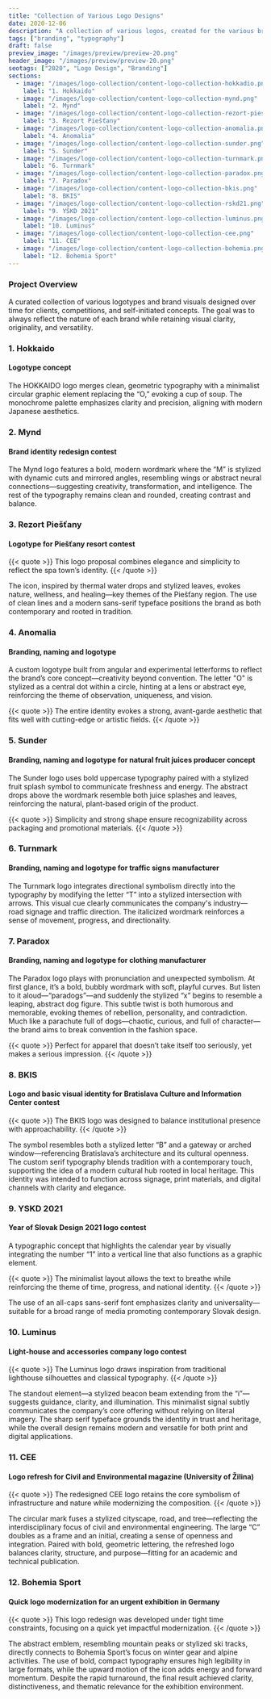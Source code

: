 ```yaml
---
title: "Collection of Various Logo Designs"
date: 2020-12-06
description: "A collection of various logos, created for the various brands and contests."
tags: ["branding", "typography"]
draft: false
preview_image: "/images/preview/preview-20.png"
header_image: "/images/preview/preview-20.png"
seotags: ["2020", "Logo Design", "Branding"]
sections:
  - image: "/images/logo-collection/content-logo-collection-hokkadio.png"
    label: "1. Hokkaido"
  - image: "/images/logo-collection/content-logo-collection-mynd.png"
    label: "2. Mynd"
  - image: "/images/logo-collection/content-logo-collection-rezort-piestany.png"
    label: "3. Rezort Piešťany"
  - image: "/images/logo-collection/content-logo-collection-anomalia.png"
    label: "4. Anomalia"
  - image: "/images/logo-collection/content-logo-collection-sunder.png"
    label: "5. Sunder"
  - image: "/images/logo-collection/content-logo-collection-turnmark.png"
    label: "6. Turnmark"
  - image: "/images/logo-collection/content-logo-collection-paradox.png"
    label: "7. Paradox"
  - image: "/images/logo-collection/content-logo-collection-bkis.png"
    label: "8. BKIS"
  - image: "/images/logo-collection/content-logo-collection-rskd21.png"
    label: "9. YSKD 2021"
  - image: "/images/logo-collection/content-logo-collection-luminus.png"
    label: "10. Luminus"
  - image: "/images/logo-collection/content-logo-collection-cee.png"
    label: "11. CEE"
  - image: "/images/logo-collection/content-logo-collection-bohemia.png"
    label: "12. Bohemia Sport"
---
```


### Project Overview

A curated collection of various logotypes and brand visuals designed over time for clients, competitions, and self-initiated concepts. The goal was to always reflect the nature of each brand while retaining visual clarity, originality, and versatility.

### 1. Hokkaido
#### Logotype concept
The HOKKAIDO logo merges clean, geometric typography with a minimalist circular graphic element replacing the “O,” evoking a cup of soup. The monochrome palette emphasizes clarity and precision, aligning with modern Japanese aesthetics.

### 2. Mynd
#### Brand identity redesign contest
The Mynd logo features a bold, modern wordmark where the “M” is stylized with dynamic cuts and mirrored angles, resembling wings or abstract neural connections—suggesting creativity, transformation, and intelligence. The rest of the typography remains clean and rounded, creating contrast and balance.

### 3. Rezort Piešťany
#### Logotype for Piešťany resort contest
{{< quote >}}
This logo proposal combines elegance and simplicity to reflect the spa town’s identity.
{{< /quote >}}

The icon, inspired by thermal water drops and stylized leaves, evokes nature, wellness, and healing—key themes of the Piešťany region. The use of clean lines and a modern sans-serif typeface positions the brand as both contemporary and rooted in tradition.

### 4. Anomalia
#### Branding, naming and logotype
A custom logotype built from angular and experimental letterforms to reflect the brand’s core concept—creativity beyond convention. The letter "O" is stylized as a central dot within a circle, hinting at a lens or abstract eye, reinforcing the theme of observation, uniqueness, and vision.

{{< quote >}}
The entire identity evokes a strong, avant-garde aesthetic that fits well with cutting-edge or artistic fields.
{{< /quote >}}


### 5. Sunder
#### Branding, naming and logotype for natural fruit juices producer concept
The Sunder logo uses bold uppercase typography paired with a stylized fruit splash symbol to communicate freshness and energy. The abstract drops above the wordmark resemble both juice splashes and leaves, reinforcing the natural, plant-based origin of the product.

{{< quote >}}
Simplicity and strong shape ensure recognizability across packaging and promotional materials.
{{< /quote >}}

### 6. Turnmark
#### Branding, naming and logotype for traffic signs manufacturer
The Turnmark logo integrates directional symbolism directly into the typography by modifying the letter “T” into a stylized intersection with arrows. This visual cue clearly communicates the company's industry—road signage and traffic direction. The italicized wordmark reinforces a sense of movement, progress, and directionality.


### 7. Paradox
#### Branding, naming and logotype for clothing manufacturer
The Paradox logo plays with pronunciation and unexpected symbolism. At first glance, it’s a bold, bubbly wordmark with soft, playful curves. But listen to it aloud—“paradogs”—and suddenly the stylized “x” begins to resemble a leaping, abstract dog figure. This subtle twist is both humorous and memorable, evoking themes of rebellion, personality, and contradiction. Much like a parachute full of dogs—chaotic, curious, and full of character—the brand aims to break convention in the fashion space.

{{< quote >}}
Perfect for apparel that doesn’t take itself too seriously, yet makes a serious impression.
{{< /quote >}}


### 8. BKIS
#### Logo and basic visual identity for Bratislava Culture and Information Center contest
{{< quote >}}
The BKIS logo was designed to balance institutional presence with approachability.
{{< /quote >}}

The symbol resembles both a stylized letter “B” and a gateway or arched window—referencing Bratislava’s architecture and its cultural openness. The custom serif typography blends tradition with a contemporary touch, supporting the idea of a modern cultural hub rooted in local heritage. This identity was intended to function across signage, print materials, and digital channels with clarity and elegance.


### 9. YSKD 2021
#### Year of Slovak Design 2021 logo contest
A typographic concept that highlights the calendar year by visually integrating the number “1” into a vertical line that also functions as a graphic element.

{{< quote >}}
The minimalist layout allows the text to breathe while reinforcing the theme of time, progress, and national identity.
{{< /quote >}}

The use of an all-caps sans-serif font emphasizes clarity and universality—suitable for a broad range of media promoting contemporary Slovak design.


### 10. Luminus
#### Light-house and accessories company logo contest

{{< quote >}}
The Luminus logo draws inspiration from traditional lighthouse silhouettes and classical typography.
{{< /quote >}}

The standout element—a stylized beacon beam extending from the “i”—suggests guidance, clarity, and illumination. This minimalist signal subtly communicates the company’s core offering without relying on literal imagery. The sharp serif typeface grounds the identity in trust and heritage, while the overall design remains modern and versatile for both print and digital applications.

### 11. CEE
#### Logo refresh for Civil and Environmental magazine (University of Žilina)
{{< quote >}}
The redesigned CEE logo retains the core symbolism of infrastructure and nature while modernizing the composition.
{{< /quote >}}

The circular mark fuses a stylized cityscape, road, and tree—reflecting the interdisciplinary focus of civil and environmental engineering. The large “C” doubles as a frame and an initial, creating a sense of openness and integration. Paired with bold, geometric lettering, the refreshed logo balances clarity, structure, and purpose—fitting for an academic and technical publication.

### 12. Bohemia Sport
#### Quick logo modernization for an urgent exhibition in Germany
{{< quote >}}
This logo redesign was developed under tight time constraints, focusing on a quick yet impactful modernization.
{{< /quote >}}

The abstract emblem, resembling mountain peaks or stylized ski tracks, directly connects to Bohemia Sport’s focus on winter gear and alpine activities. The use of bold, compact typography ensures high legibility in large formats, while the upward motion of the icon adds energy and forward momentum. Despite the rapid turnaround, the final result achieved clarity, distinctiveness, and thematic relevance for the exhibition environment.
